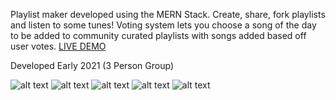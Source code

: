 Playlist maker developed using the MERN Stack. Create, share, fork playlists and listen to some tunes! Voting system lets you choose a song of the day to be added to community curated playlists with songs added based off user votes.  [LIVE DEMO](https://marvins-studio.herokuapp.com/app/home)

Developed Early 2021 (3 Person Group)

![alt text](https://i.imgur.com/XrX2yy3.png)
![alt text](https://i.imgur.com/12kMuT7.png)
![alt text](https://i.imgur.com/0kOahJE.png)
![alt text](https://i.imgur.com/j6io2Oe.png)
![alt text](https://i.imgur.com/4dK9wnM.png)

